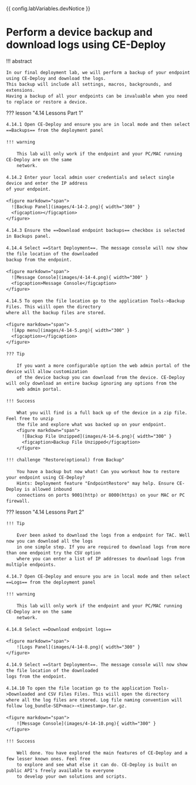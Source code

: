 {{ config.labVariables.devNotice }}
# Perform a device backup and download logs using CE-Deploy

!!! abstract

    In our final deployment lab, we will perform a backup of your endpoint using CE-Deploy and download the logs. 
    This backup will include all settings, macros, backgrounds, and extensions. 
    Having a backup of all your endpoints can be invaluable when you need to replace or restore a device.

??? lesson "4.14 Lessons Part 1"
    
    4.14.1 Open CE-Deploy and ensure you are in local mode and then select ==Backups== from the deployment panel
    
    !!! warning
    
        This lab will only work if the endpoint and your PC/MAC running CE-Deploy are on the same 
        network.
    
    4.14.2 Enter your local admin user credentials and select single device and enter the IP address
    of your endpoint.
    
    <figure markdown="span">
      ![Backup Panel](images/4-14-2.png){ width="300" }
      <figcaption></figcaption>
    </figure>
    
    4.14.3 Ensure the ==Download endpoint backups== checkbox is selected in Backups panel.
    
    4.14.4 Select ==Start Deployment==. The message console will now show the file location of the downloaded
    backup from the endpoint.
    
    <figure markdown="span">
      ![Message Console](images/4-14-4.png){ width="300" }
      <figcaption>Message Console</figcaption>
    </figure>
    
    4.14.5 To open the file location go to the application Tools->Backup Files. This wiill open the directory
    where all the backup files are stored.
    
    <figure markdown="span">
      ![App menu](images/4-14-5.png){ width="300" }
      <figcaption></figcaption>
    </figure>

    ??? Tip
    
        If you want a more configurable option the web admin portal of the device will allow customization
        of the device backup you can download from the device. CE-Deploy will only download an entire backup ignoring any options from the 
        web admin portal.

    !!! Success
        
        What you will find is a full back up of the device in a zip file. Feel free to unzip
        the file and explore what was backed up on your endpoint.
        <figure markdown="span">
          ![Backup File Unzipped](images/4-14-6.png){ width="300" }
          <figcaption>Backup File Unzipped</figcaption>
        </figure>
    
    !!! challenge "Restore(optional) from Backup"
    
        You have a backup but now what! Can you workout how to restore your endpoint using CE-Deploy?
        Hints: Deployment feature "EndpointRestore" may help. Ensure CE-Deploy is allowed inbound 
        connections on ports 9001(http) or 8000(https) on your MAC or PC firewall.

??? lesson "4.14 Lessons Part 2"

    !!! Tip

        Ever been asked to download the logs from a endpoint for TAC. Well now you can download all the logs
        in one simple step. If you are required to download logs from more than one endpoint try the CSV option 
        where you can enter a list of IP addresses to download logs from multiple endpoints.
    
    4.14.7 Open CE-Deploy and ensure you are in local mode and then select ==Logs== from the deployment panel
    
    !!! warning
    
        This lab will only work if the endpoint and your PC/MAC running CE-Deploy are on the same 
        network.
    
    4.14.8 Select ==Download endpoint logs==

    <figure markdown="span">
        ![Logs Panel](images/4-14-8.png){ width="300" }
    </figure>

    4.14.9 Select ==Start Deployment==. The message console will now show the file location of the downloaded
    logs from the endpoint.
    
    4.14.10 To open the file location go to the application Tools->Downloaded and CSV Files Files. This wiill open the directory
    where all the log files are stored. Log file naming convention will follow log_bundle-SEP<mac>-<timestamp>.tar.gz.

    <figure markdown="span">
        ![Message Console](images/4-14-10.png){ width="300" }
    </figure>

    !!! Success

        Well done. You have explored the main features of CE-Deploy and a few lesser known ones. Feel free
        to explore and see what else it can do. CE-Deploy is built on public API's freely available to everyone
        to develop your own solutions and scripts.